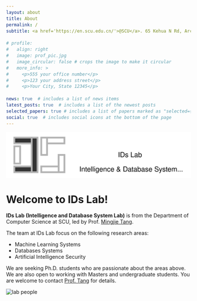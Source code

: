 ```yaml
---
layout: about
title: About
permalink: /
subtitle: <a href='https://en.scu.edu.cn/'>@SCU</a>. 65 Kehua N Rd, Arcadia Plaza A2201, Chengdu Sichuan 610022

# profile:
#   align: right
#   image: prof_pic.jpg
#   image_circular: false # crops the image to make it circular
#   more_info: >
#     <p>555 your office number</p>
#     <p>123 your address street</p>
#     <p>Your City, State 12345</p>

news: true  # includes a list of news items
latest_posts: true  # includes a list of the newest posts
selected_papers: true # includes a list of papers marked as "selected={true}"
social: true  # includes social icons at the bottom of the page
---
```


<div class="row">
    <div class="col-sm mt-3 mt-md-0">
        <img src="assets/img/ids_lab_logo_name.svg" title="lab logo" class="img-fluid">
    </div>
</div>

# <b>Welcome to IDs Lab!</b>

<b>IDs Lab (Intelligence and Database System Lab)</b> is from the Department of Computer Science at SCU, led by Prof. [Mingjie Tang](https://merlintang.github.io/index.html).

The team at IDs Lab focus on the following research areas:

- Machine Learning Systems
- Databases Systems
- Artificial Intelligence Security

We are seeking Ph.D. students who are passionate about the areas above. We are also open to working with Masters and undergraduate students. You are welcome to contact [Prof. Tang](https://merlintang.github.io/index.html) for details.

<div class="row">
    <div class="col-sm mt-3 mt-md-0">
        <img src="assets/img/about/people.jpg" title="lab people" class="img-fluid rounded z-depth-1">
    </div>
</div>